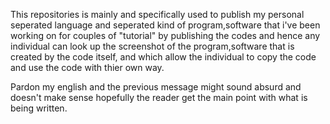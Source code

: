 This repositories is mainly and specifically used to publish my personal seperated language and seperated kind of program,software that i've been working 
on for couples of "tutorial" by publishing the codes and hence any individual can look up the screenshot of the program,software that is created by the code itself,
and which allow the individual to copy the code and use the code with thier own way.

Pardon my english and the previous message might sound absurd and doesn't make sense hopefully the reader get the main point with what is being written.
